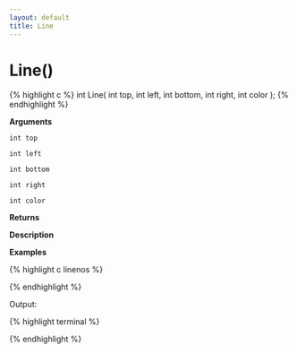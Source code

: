 ```yaml
---
layout: default
title: Line
---
```


# Line()

{% highlight c %}
int Line( int top, int left, int bottom, int right, int color );
{% endhighlight %}

**Arguments**

`int top`

`int left`

`int bottom`

`int right`

`int color`

**Returns**

**Description**

**Examples**

{% highlight c linenos %}

{% endhighlight %}

Output:

{% highlight terminal %}

{% endhighlight %}
